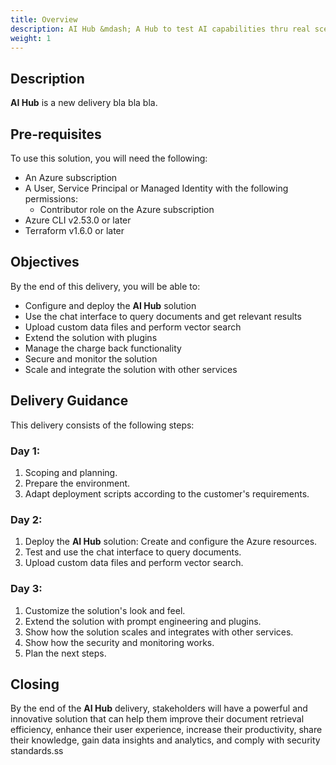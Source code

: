 ```yaml
---
title: Overview
description: AI Hub &mdash; A Hub to test AI capabilities thru real scenarios.
weight: 1
---
```


## Description
**AI Hub** is a new delivery bla bla bla.

## Pre-requisites
To use this solution, you will need the following:
- An Azure subscription
- A User, Service Principal or Managed Identity with the following permissions:
  - Contributor role on the Azure subscription
- Azure CLI v2.53.0 or later
- Terraform v1.6.0 or later

## Objectives
By the end of this delivery, you will be able to:
- Configure and deploy the **AI Hub** solution
- Use the chat interface to query documents and get relevant results
- Upload custom data files and perform vector search
- Extend the solution with plugins
- Manage the charge back functionality
- Secure and monitor the solution
- Scale and integrate the solution with other services

## Delivery Guidance
This delivery consists of the following steps:

### Day 1:
1. Scoping and planning.
1. Prepare the environment.
1. Adapt deployment scripts according to the customer's requirements.

### Day 2:
1. Deploy the **AI Hub** solution: Create and configure the Azure resources.
1. Test and use the chat interface to query documents.
1. Upload custom data files and perform vector search.

### Day 3:
1. Customize the solution's look and feel.
1. Extend the solution with prompt engineering and plugins.
1. Show how the solution scales and integrates with other services.
1. Show how the security and monitoring works.
1. Plan the next steps.

## Closing
By the end of  the **AI Hub** delivery, stakeholders will have a  powerful and innovative solution that can help them improve their document retrieval efficiency, enhance their user experience, increase their productivity, share their knowledge, gain data insights and analytics, and comply with security standards.ss

